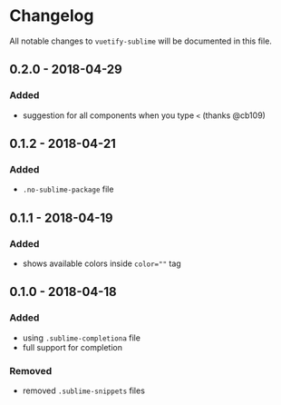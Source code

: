# Changelog
All notable changes to `vuetify-sublime` will be documented in this file.

## 0.2.0 - 2018-04-29
### Added
- suggestion for all components when you type `<` (thanks @cb109)

## 0.1.2 - 2018-04-21
### Added
- `.no-sublime-package` file

## 0.1.1 - 2018-04-19
### Added
- shows available colors inside `color=""` tag

## 0.1.0 - 2018-04-18
### Added
- using `.sublime-completiona` file
- full support for completion
### Removed
- removed `.sublime-snippets` files